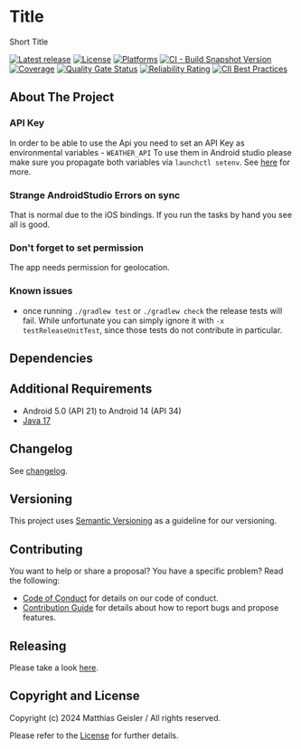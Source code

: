 # Title
Short Title

[![Latest release](https://raw.githubusercontent.com/bitPogo/repo/main/docs/src/assets/badge-release-latest.svg)](https://github.com/bitPogo/repo/releases)
[![License](https://raw.githubusercontent.com/bitPogo/repo/main/docs/src/assets/badge-license.svg)](https://github.com/bitPogo/repo/blob/main/LICENSE)
[![Platforms](https://raw.githubusercontent.com/bitPogo/repo/main/docs/src/assets/badge-platform-support.svg)](https://github.com/bitPogo/repo/blob/main/docs/src/assets/badge-platform-support.svg)
[![CI - Build Snapshot Version](https://github.com/bitPogo/repo/actions/workflows/ci-snapshot.yml/badge.svg)](https://github.com/bitPogo/repo/actions/workflows/ci-snapshot.yml/badge.svg)
[![Coverage](https://sonarcloud.io/api/project_badges/measure?project=repo&metric=coverage)](https://sonarcloud.io/summary/new_code?id=repo)
[![Quality Gate Status](https://sonarcloud.io/api/project_badges/measure?project=repo&metric=alert_status)](https://sonarcloud.io/summary/new_code?id=repo)
[![Reliability Rating](https://sonarcloud.io/api/project_badges/measure?project=repo&metric=reliability_rating)](https://sonarcloud.io/summary/new_code?id=repo)
[![CII Best Practices](https://bestpractices.coreinfrastructure.org/projects/6023/badge)](https://bestpractices.coreinfrastructure.org/projects/6023)

## About The Project

### API Key
In order to be able to use the Api you need to set an API Key as environmental variables - `WEATHER_API`
To use them in Android studio please make sure you propagate both variables via `launchctl setenv`. See [here](https://issuetracker.google.com/issues/216364005) for more.

### Strange AndroidStudio Errors on sync

That is normal due to the iOS bindings. If you run the tasks by hand you see all is good.

### Don't forget to set permission

The app needs permission for geolocation.

### Known issues

* once running `./gradlew test` or `./gradlew check` the release tests will fail. While unfortunate you can simply ignore it with `-x testReleaseUnitTest`, since those tests do not contribute in particular.

## Dependencies

## Additional Requirements

* Android 5.0 (API 21) to Android 14 (API 34)
* [Java 17](https://adoptopenjdk.net/?variant=openjdk17&jvmVariant=hotspot)

## Changelog

See [changelog](https://github.com/bitPogo/repo/blob/main/CHANGELOG.md).

## Versioning

This project uses [Semantic Versioning](http://semver.org/) as a guideline for our versioning.

## Contributing

You want to help or share a proposal? You have a specific problem? Read the following:

* [Code of Conduct](https://github.com/bitPogo/repo/blob/main/CODE_OF_CONDUCT.md) for details on our code of conduct.
* [Contribution Guide](https://github.com/bitPogo/repo/blob/main/CONTRIBUTING.md) for details about how to report bugs and propose features.

## Releasing

Please take a look [here](https://github.com/bitPogo/repo/tree/main/docs/src/development/releasing.md).

## Copyright and License

Copyright (c) 2024 Matthias Geisler / All rights reserved.

Please refer to the [License](https://github.com/bitPogo/repo/blob/main/LICENSE) for further details.
